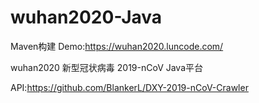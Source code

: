 # wuhan2020-Java

Maven构建
Demo:https://wuhan2020.luncode.com/

wuhan2020  新型冠状病毒 2019-nCoV    Java平台

API:https://github.com/BlankerL/DXY-2019-nCoV-Crawler
